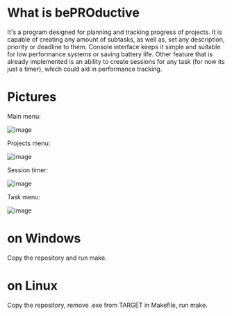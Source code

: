 # What is bePROductive
  It's a program designed for planning and tracking progress of projects. 
  It is capable of creating any amount of subtasks, as well as, set any description, priority or deadline to them.
  Console interface keeps it simple and suitable for low performance systems or saving battery life.
  Other feature that is already implemented is an ability to create sessions for any task (for now its just a timer), which could aid in performance tracking.
  
# Pictures
Main menu:

![image](https://github.com/user-attachments/assets/9621cbf8-7d95-4fda-9588-91856f402671)

Projects menu:

![image](https://github.com/user-attachments/assets/e7ee9d2d-96a2-431e-a622-96416c45118b)

Session timer:

![image](https://github.com/user-attachments/assets/1ba0a337-5254-437f-9999-238522add337)

Task menu:

![image](https://github.com/user-attachments/assets/3b856102-9743-43fb-b512-9b5828315fcb)

# on Windows
  Copy the repository and run make.
# on Linux
  Copy the repository, remove .exe from TARGET in Makefile, run make.
